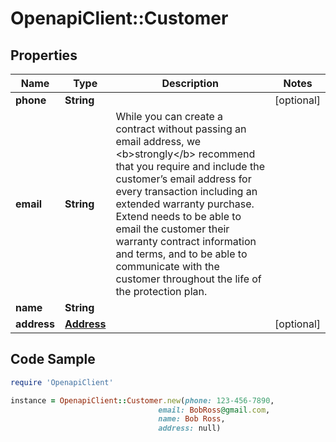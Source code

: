 # OpenapiClient::Customer

## Properties

Name | Type | Description | Notes
------------ | ------------- | ------------- | -------------
**phone** | **String** |  | [optional] 
**email** | **String** | While you can create a contract without passing an email address, we &lt;b&gt;strongly&lt;/b&gt; recommend that you require and include the customer’s email address for every transaction including an extended warranty purchase.  Extend needs to be able to email the customer their warranty contract information and terms, and to be able to communicate with the customer throughout the life of the protection plan. | 
**name** | **String** |  | 
**address** | [**Address**](Address.md) |  | [optional] 

## Code Sample

```ruby
require 'OpenapiClient'

instance = OpenapiClient::Customer.new(phone: 123-456-7890,
                                 email: BobRoss@gmail.com,
                                 name: Bob Ross,
                                 address: null)
```


